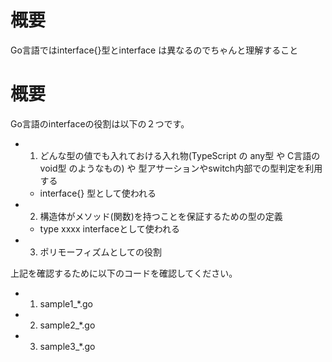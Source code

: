 # 概要
Go言語ではinterface{}型とinterface は異なるのでちゃんと理解すること

# 概要
Go言語のinterfaceの役割は以下の２つです。
- 1) どんな型の値でも入れておける入れ物(TypeScript の any型 や C言語の void型 のようなもの) や 型アサーションやswitch内部での型判定を利用する
  - interface{} 型として使われる
- 2) 構造体がメソッド(関数)を持つことを保証するための型の定義
  - type xxxx interfaceとして使われる
- 3) ポリモーフィズムとしての役割

上記を確認するために以下のコードを確認してください。
- 1) sample1\_\*.go
- 2) sample2\_\*.go
- 3) sample3\_\*.go



